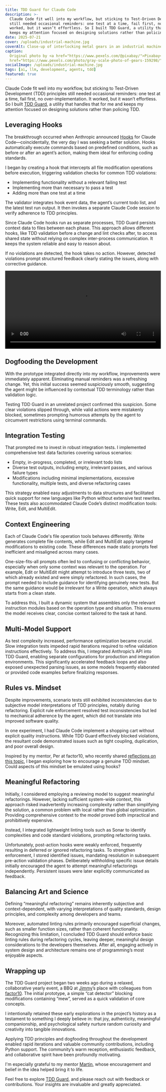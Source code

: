 ```yaml
---
title: TDD Guard for Claude Code
description: >-
  Claude Code fit well into my workflow, but sticking to Test-Driven Development (TDD) principles
  still needed occasional reminders: one test at a time, fail first, no over-implementation. It
  worked, but it wasn’t effortless. So I built TDD Guard, a utility that handles that for me and
  keeps my attention focused on designing solutions rather than policing TDD.
date: 2025-07-21
cover: /uploads/industrial-machine.jpg
coverAlt: Close-up of interlocking metal gears in an industrial machine
caption:
  Original photo by <a href="https://www.pexels.com/@pixabay/">Pixabay</a> on <a
  href="https://www.pexels.com/photo/gray-scale-photo-of-gears-159298/">Pexels</a>
socialImage: /uploads/industrial-machine.jpg
tags: [ai, llm, development, agents, tdd]
featured: true
---
```


Claude Code fit well into my workflow, but sticking to Test-Driven Development (TDD) principles
still needed occasional reminders: one test at a time, fail first, no over-implementation. It
worked, but it wasn’t effortless. So I built [TDD Guard](https://github.com/nizos/tdd-guard), a
utility that handles that for me and keeps my attention focused on designing solutions rather than
policing TDD.

## Leveraging Hooks

The breakthrough occurred when Anthropic announced
[Hooks](https://docs.anthropic.com/en/docs/claude-code/hooks) for Claude Code—coincidentally, the
very day I was seeking a better solution. Hooks automatically execute commands based on predefined
conditions, such as before or after an agent’s action, making them ideal for enforcing coding
standards.

I began by creating a hook that intercepts all file modification operations before execution,
triggering validation checks for common TDD violations:

- Implementing functionality without a relevant failing test
- Implementing more than necessary to pass a test
- Adding more than one test at a time

The validator integrates hook event data, the agent’s current todo list, and the latest test run
output. It then invokes a separate Claude Code session to verify adherence to TDD principles.

Since Claude Code hooks run as separate processes, TDD Guard persists context data to files between
each phase. This approach allows different hooks, like TDD validation before a change and lint
checks after, to access shared state without relying on complex inter-process communication. It
keeps the system reliable and easy to reason about.

If no violations are detected, the hook takes no action. However, detected violations prompt
structured feedback clearly stating the issues, along with corrective guidance.

<video controls width="100%" class="blog-video">
  <source src="/uploads/videos/tdd-guard-demo.mp4" type="video/mp4">
  Your browser does not support the video tag.
</video>

## Dogfooding the Development

With the prototype integrated directly into my workflow, improvements were immediately apparent.
Eliminating manual reminders was a refreshing change. Yet, this initial success seemed suspiciously
smooth, suggesting the agent might be influenced by contextual TDD terminology rather than
validation logic.

Testing TDD Guard in an unrelated project confirmed this suspicion. Some clear violations slipped
through, while valid actions were mistakenly blocked, sometimes prompting humorous attempts by the
agent to circumvent restrictions using terminal commands.

## Integration Testing

That prompted me to invest in robust integration tests. I implemented comprehensive test data
factories covering various scenarios:

- Empty, in-progress, completed, or irrelevant todo lists
- Diverse test outputs, including empty, irrelevant passes, and various failure types
- Modifications including minimal implementations, excessive functionality, multiple tests, and
  diverse refactoring cases

This strategy enabled easy adjustments to data structures and facilitated quick support for new
languages like Python without extensive test rewrites. These tests also accommodated Claude Code’s
distinct modification tools: Write, Edit, and MultiEdit.

## Context Engineering

Each of Claude Code's file operation tools behaves differently. Write generates complete file
contents, while Edit and MultiEdit apply targeted modifications to existing code. These differences
made static prompts feel inefficient and misaligned across many cases.

One-size-fits-all prompts often led to confusing or conflicting behavior, especially when only some
context was relevant to the operation. For example, Edit or MultiEdit might attempt to introduce
three tests, two of which already existed and were simply refactored. In such cases, the prompt
needed to include guidance for identifying genuinely new tests. But the same guidance would be
irrelevant for a Write operation, which always starts from a clean state.

To address this, I built a dynamic system that assembles only the relevant instruction modules based
on the operation type and situation. This ensures the model receives clear, concise context tailored
to the task at hand.

## Multi-Model Support

As test complexity increased, performance optimization became crucial. Slow integration tests
impeded rapid iterations required to refine validation instructions effectively. To address this, I
integrated Anthropic’s API into TDD Guard, enabling separate configurations for production and
integration environments. This significantly accelerated feedback loops and also exposed unexpected
parsing issues, as some models frequently elaborated or provided code examples before finalizing
responses.

## Rules vs. Mindset

Despite improvements, scenario tests still exhibited inconsistencies due to subjective model
interpretations of TDD principles, notably during refactoring. Explicit rule enforcement resolved
test inconsistencies but led to mechanical adherence by the agent, which did not translate into
improved software quality.

In one experiment, I had Claude Code implement a shopping cart without explicit quality
instructions. While TDD Guard effectively blocked violations, the resultant code demonstrated issues
such as tight coupling, duplication, and poor overall design.

Inspired by my mentor, Per at factor10, who recently shared
[reflections on this topic](https://programmaticallyspeaking.com/a-tdd-mindset.html), I began
exploring how to encourage a genuine TDD mindset. Could aspects of this mindset be emulated using
hooks?

## Meaningful Refactoring

Initially, I considered employing a reviewing model to suggest meaningful refactorings. However,
lacking sufficient system-wide context, this approach risked inadvertently increasing complexity
rather than simplifying the solution, a common problem with local rather than global optimization.
Providing comprehensive context to the model proved both impractical and prohibitively expensive.

Instead, I integrated lightweight linting tools such as Sonar to identify complexities and code
standard violations, prompting refactoring tasks.

Unfortunately, post-action hooks were weakly enforced, frequently resulting in deferred or ignored
refactoring tasks. To strengthen enforcement, I stored identified issues, mandating resolution in
subsequent pre-action validation phases. Deliberately withholding specific issue details initially
encouraged the agent to attempt meaningful refactorings independently. Persistent issues were later
explicitly communicated as feedback.

## Balancing Art and Science

Defining “meaningful refactoring” remains inherently subjective and context-dependent, with varying
interpretations of quality standards, design principles, and complexity among developers and teams.

Moreover, automated linting rules primarily encouraged superficial changes, such as smaller function
sizes, rather than coherent functionality. Recognizing this limitation, I concluded TDD Guard should
enforce basic linting rules during refactoring cycles, leaving deeper, meaningful design
considerations to the developers themselves. After all, engaging actively in system design and
architecture remains one of programming’s most enjoyable aspects.

## Wrapping up

The TDD Guard project began two weeks ago during a relaxed, collaborative yearly event, a BBQ at
[Jimmy](https://jimmynilsson.com/)’s place with colleagues from
[factor10](https://www.factor10.com/). The initial prototype, a simple “cat detector” blocking
modifications containing “mew”, served as a quick validation of core concepts.

I intentionally retained these early explorations in the project’s history as a testament to
something I deeply believe in: that joy, authenticity, meaningful companionship, and psychological
safety nurture random curiosity and creativity into tangible innovations.

Applying TDD principles and dogfooding throughout the development enabled rapid iterations and
valuable community contributions, including Python support. The community’s warm reception,
enthusiastic feedback, and collaborative spirit have been profoundly motivating.

I'm especially grateful to my mentor [Martin](https://recurse.se/), whose encouragement and belief
in the idea helped bring it to life.

Feel free to explore [TDD Guard](https://github.com/nizos/tdd-guard), and please reach out with
feedback or contributions. Your insights are invaluable and greatly appreciated.
